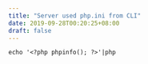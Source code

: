 ```yaml
---
title: "Server used php.ini from CLI"
date: 2019-09-28T00:20:25+08:00
draft: false
---
```


```
echo '<?php phpinfo(); ?>'|php
```
